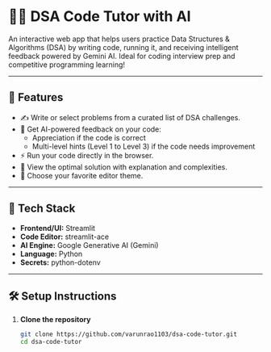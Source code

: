 # 👨‍💻 DSA Code Tutor with AI

An interactive web app that helps users practice Data Structures & Algorithms (DSA) by writing code, running it, and receiving intelligent feedback powered by Gemini AI. Ideal for coding interview prep and competitive programming learning!

---

## 🚀 Features

- ✍️ Write or select problems from a curated list of DSA challenges.
- 🧠 Get AI-powered feedback on your code:
  - Appreciation if the code is correct
  - Multi-level hints (Level 1 to Level 3) if the code needs improvement
- ⚡ Run your code directly in the browser.
- 📘 View the optimal solution with explanation and complexities.
- 🎨 Choose your favorite editor theme.

---

## 🧩 Tech Stack

- **Frontend/UI:** Streamlit
- **Code Editor:** streamlit-ace
- **AI Engine:** Google Generative AI (Gemini)
- **Language:** Python
- **Secrets:** python-dotenv

---

## 🛠️ Setup Instructions

1. **Clone the repository**
   ```bash
   git clone https://github.com/varunrao1103/dsa-code-tutor.git
   cd dsa-code-tutor
